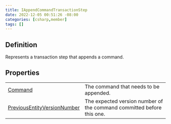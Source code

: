 ```yaml
---
title: IAppendCommandTransactionStep
date: 2022-12-05 00:51:26 -08:00
categories: [csharp,member]
tags: []
---
```


## Definition

Represents a transaction step that appends a command.

## Properties
<table><tr><td><!--/posts/csharp.member.entitydb.abstractions.transactions.steps.iappendcommandtransactionstep.command/--><a href='#'>Command</a></td><td>
The command that needs to be appended.
</td></tr><tr><td><!--/posts/csharp.member.entitydb.abstractions.transactions.steps.iappendcommandtransactionstep.previousentityversionnumber/--><a href='#'>PreviousEntityVersionNumber</a></td><td>
The expected version number of the command committed before this one.
</td></tr></table>
